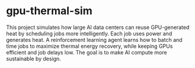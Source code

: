 # gpu-thermal-sim
This project simulates how large AI data centers can reuse GPU-generated heat by scheduling jobs more intelligently. Each job uses power and generates heat. A reinforcement learning agent learns how to batch and time jobs to maximize thermal energy recovery, while keeping GPUs efficient and job delays low. The goal is to make AI compute more sustainable by design.